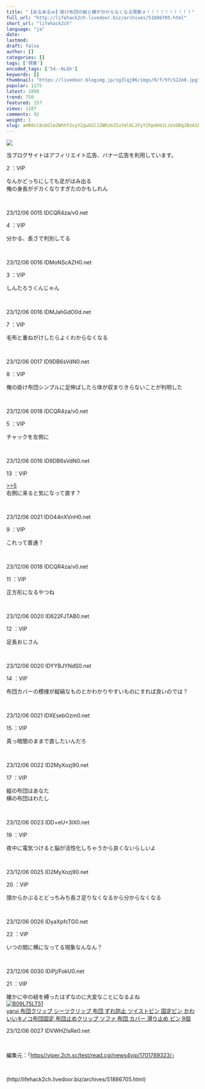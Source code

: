 ```yaml
---
title: "【あるあるｗ】掛け布団の縦と横が分からなくなる現象ォ！！！！！！！！！！"
full_url: "http://lifehack2ch.livedoor.biz/archives/51886705.html"
short_url: "lifehack2ch"
language: "ja"
date: 
lastmod: 
draft: false
author: []
categories: []
tags: ['現象']
encoded_tags: ['54--6LGh']
keywords: []
thumbnail: "https://livedoor.blogimg.jp/sg3lqj86/imgs/9/f/9fc522e8.jpg"
popular: 1175
latest: 1898
trend: 750
featured: 157
views: 1187
comments: 92
weight: 1
slug: aHR0cC8vbGlmZWhhY2syY2gubGl2ZWRvb3IuYml6L2FyY2hpdmVzLzUxODg2NzA1Lmh0bWw=
---
```


![](https://livedoor.blogimg.jp/sg3lqj86/imgs/9/f/9fc522e8.jpg)

<div><p>当ブログサイトはアフィリエイト広告、バナー広告を利用しています。</p><p class='t_name'>2 ：VIP</p> <p class='r5'>なんかどっちにしても足がはみ出る <br> 俺の身長がデカくなりすぎたのかもしれん </p><br><p>23/12/06 0015 IDCQR4za/v0.net</p> <p class='t_name'>4 ：VIP</p> <p class='r1'>分かる、長さで判別してる </p><br><p>23/12/06 0016 IDMoNScAZH0.net</p> <p class='t_name'>3 ：VIP</p> <p class='r4'>しんたろうくんじゃん </p><br><p>23/12/06 0016 IDMJahGdO0d.net</p> <p class='t_name'>7 ：VIP</p> <p class='r4'>毛布と重ねがけしたらよくわからなくなる </p><br><p>23/12/06 0017 ID9DB6sVdN0.net</p> <p class='t_name'>8 ：VIP</p> <p class='r4'>俺の掛け布団シンプルに足伸ばしたら体が収まりきらないことが判明した </p><br><p>23/12/06 0018 IDCQR4za/v0.net</p> <p class='t_name'>5 ：VIP</p> <p class='r2'>チャックを左側に </p><br><p>23/12/06 0016 ID9DB6sVdN0.net</p> <p class='t_name_res'>13 ：VIP</p> <p class='r4'><a href='#res_5'>>>5</a> <br> 右側に来ると気になって直す？ </p><br><p>23/12/06 0021 IDO44nXVnH0.net</p> <p class='t_name'>9 ：VIP</p> <p class='r4'>これって普通？ </p><br><p>23/12/06 0018 IDCQR4za/v0.net</p> <p class='t_name'>11 ：VIP</p> <p class='r4'>正方形になるやつね </p><br><p>23/12/06 0020 ID622FJTAB0.net</p> <p class='t_name'>12 ：VIP</p> <p class='r4'>足長おじさん </p><br><p>23/12/06 0020 IDYYBJYNdS0.net</p> <p class='t_name'>14 ：VIP</p> <p class='r4'>布団カバーの模様が縦縞なものとかわかりやすいものにすれば良いのでは？ </p><br><p>23/12/06 0021 IDXEsebOzm0.net</p> <p class='t_name'>15 ：VIP</p> <p class='r4'>真っ暗闇のままで直したいんだろ </p><br><p>23/12/06 0022 ID2MyXozj90.net</p> <p class='t_name'>17 ：VIP</p> <p class='r4'>縦の布団はあなた <br> 横の布団はわたし </p><br><p>23/12/06 0023 IDD+eU+3lX0.net</p> <p class='t_name'>19 ：VIP</p> <p class='r4'>夜中に電気つけると脳が活性化しちゃうから良くないらしいよ </p><br><p>23/12/06 0025 ID2MyXozj90.net</p> <p class='t_name'>20 ：VIP</p> <p class='r4'>頭からかぶるとどっちみち長さ足りなくなるから分からなくなる </p><br><p>23/12/06 0026 IDyaXpfcTG0.net</p> <p class='t_name'>22 ：VIP</p> <p class='r4'>いつの間に横になってる現象なんなん？ </p><br><p>23/12/06 0030 IDiPj/FokU0.net</p> <p class='t_name'>21 ：VIP</p> <p class='r2'>確かに中の紐を縛ったはずなのに大変なことになるよね<br><a href='https//www.amazon.co.jp/dp/B09L75LT51/?tag=nishiky24-22' target='_blank'><img src='https//m.media-amazon.com/images/I/31pMFrLhpNL._SL500_._SL500_.jpg' alt='B09L75LT51' border='0'></a><br><a href='https//www.amazon.co.jp/dp/B09L75LT51/?tag=nishiky24-22' target='_blank'>yarui 布団クリップ シーツクリップ 布団 ずれ防止 ツイストピン 固定ピン かわいいキノコ布団固定 布団止めクリップ ソファ 布団 カバー 滑り止め ピン 8個 </a> </p><p>23/12/06 0027 IDVWHZIsRe0.net</p> <br><p class='p_url'>編集元：「<a href='https//viper.2ch.sc/test/read.cgi/news4vip/1701789323/' target='_blank'>https//viper.2ch.sc/test/read.cgi/news4vip/1701789323/</a>」</p> <br clear='all'></div>

(http//lifehack2ch.livedoor.biz/archives/51886705.html)
